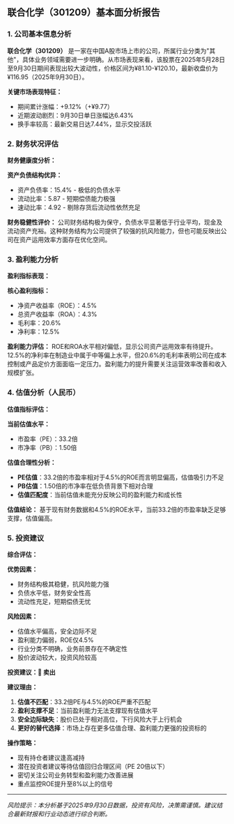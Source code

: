## 联合化学（301209）基本面分析报告

### 1. 公司基本信息分析

**联合化学（301209）** 是一家在中国A股市场上市的公司，所属行业分类为"其他"，具体业务领域需要进一步明确。从市场表现来看，该股票在2025年5月28日至9月30日期间表现出较大波动性，价格区间为¥81.10-¥120.10，最新收盘价为¥116.95（2025年9月30日）。

**关键市场表现特征：**
- 期间累计涨幅：+9.12%（+¥9.77）
- 近期波动剧烈：9月30日单日涨幅达6.43%
- 换手率较高：最新交易日达7.44%，显示交投活跃

### 2. 财务状况评估

**财务健康度分析：**

**资产负债结构优异：**
- 资产负债率：15.4% - 极低的负债水平
- 流动比率：5.87 - 短期偿债能力极强
- 速动比率：4.92 - 剔除存货后流动性依然充足

**财务稳健性评价：**
公司财务结构极为保守，负债水平显著低于行业平均，现金及流动资产充裕。这种财务结构为公司提供了较强的抗风险能力，但也可能反映出公司在资产运用效率方面存在优化空间。

### 3. 盈利能力分析

**盈利指标表现：**

**核心盈利指标：**
- 净资产收益率（ROE）：4.5%
- 总资产收益率（ROA）：4.3%
- 毛利率：20.6%
- 净利率：12.5%

**盈利能力评估：**
ROE和ROA水平相对偏低，显示公司资产运用效率有待提升。12.5%的净利率在制造业中属于中等偏上水平，但20.6%的毛利率表明公司在成本控制或产品定价方面面临一定压力。盈利能力的提升需要关注运营效率改善和收入规模扩张。

### 4. 估值分析（人民币）

**估值指标评估：**

**当前估值水平：**
- 市盈率（PE）：33.2倍
- 市净率（PB）：1.50倍

**估值合理性分析：**
- **PE估值**：33.2倍的市盈率相对于4.5%的ROE而言明显偏高，估值吸引力不足
- **PB估值**：1.50倍的市净率在低负债背景下相对合理
- **估值匹配度**：当前估值未能充分反映公司的盈利能力和成长性

**估值结论：**
基于现有财务数据和4.5%的ROE水平，当前33.2倍的市盈率缺乏足够支撑，估值偏高。

### 5. 投资建议

**综合评估：**

**优势因素：**
- 财务结构极其稳健，抗风险能力强
- 负债水平低，财务安全性高
- 流动性充足，短期偿债无忧

**风险因素：**
- 估值水平偏高，安全边际不足
- 盈利能力偏弱，ROE仅4.5%
- 行业分类不明确，业务前景存在不确定性
- 股价波动较大，投资风险较高

**投资建议：🔴 卖出**

**建议理由：**
1. **估值不匹配**：33.2倍PE与4.5%的ROE严重不匹配
2. **盈利支撑不足**：当前盈利能力无法支撑现有估值水平
3. **安全边际缺失**：股价已处于相对高位，下行风险大于上行机会
4. **更好的替代选择**：市场上存在更多估值合理、盈利能力更强的投资标的

**操作策略：**
- 现有持仓者建议逢高减持
- 潜在投资者建议等待估值回归合理区间（PE 20倍以下）
- 密切关注公司业务转型和盈利能力改善进展
- 重点监控ROE提升至8%以上的信号

---
*风险提示：本分析基于2025年9月30日数据，投资有风险，决策需谨慎。建议结合最新财报和行业动态进行综合判断。*